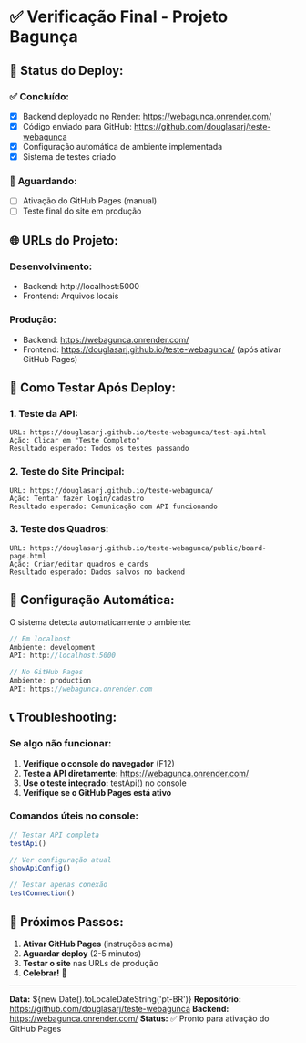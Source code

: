# ✅ Verificação Final - Projeto Bagunça

## 🎯 **Status do Deploy:**

### ✅ **Concluído:**
- [x] Backend deployado no Render: https://webagunca.onrender.com/
- [x] Código enviado para GitHub: https://github.com/douglasarj/teste-webagunca
- [x] Configuração automática de ambiente implementada
- [x] Sistema de testes criado

### 🔄 **Aguardando:**
- [ ] Ativação do GitHub Pages (manual)
- [ ] Teste final do site em produção

## 🌐 **URLs do Projeto:**

### **Desenvolvimento:**
- Backend: http://localhost:5000
- Frontend: Arquivos locais

### **Produção:**
- Backend: https://webagunca.onrender.com/
- Frontend: https://douglasarj.github.io/teste-webagunca/ (após ativar GitHub Pages)

## 🧪 **Como Testar Após Deploy:**

### **1. Teste da API:**
```
URL: https://douglasarj.github.io/teste-webagunca/test-api.html
Ação: Clicar em "Teste Completo"
Resultado esperado: Todos os testes passando
```

### **2. Teste do Site Principal:**
```
URL: https://douglasarj.github.io/teste-webagunca/
Ação: Tentar fazer login/cadastro
Resultado esperado: Comunicação com API funcionando
```

### **3. Teste dos Quadros:**
```
URL: https://douglasarj.github.io/teste-webagunca/public/board-page.html
Ação: Criar/editar quadros e cards
Resultado esperado: Dados salvos no backend
```

## 🔧 **Configuração Automática:**

O sistema detecta automaticamente o ambiente:

```javascript
// Em localhost
Ambiente: development
API: http://localhost:5000

// No GitHub Pages
Ambiente: production  
API: https://webagunca.onrender.com
```

## 📞 **Troubleshooting:**

### **Se algo não funcionar:**

1. **Verifique o console do navegador** (F12)
2. **Teste a API diretamente:** https://webagunca.onrender.com/
3. **Use o teste integrado:** testApi() no console
4. **Verifique se o GitHub Pages está ativo**

### **Comandos úteis no console:**
```javascript
// Testar API completa
testApi()

// Ver configuração atual
showApiConfig()

// Testar apenas conexão
testConnection()
```

## 🎉 **Próximos Passos:**

1. **Ativar GitHub Pages** (instruções acima)
2. **Aguardar deploy** (2-5 minutos)
3. **Testar o site** nas URLs de produção
4. **Celebrar!** 🎊

---

**Data:** ${new Date().toLocaleDateString('pt-BR')}
**Repositório:** https://github.com/douglasarj/teste-webagunca
**Backend:** https://webagunca.onrender.com/
**Status:** ✅ Pronto para ativação do GitHub Pages